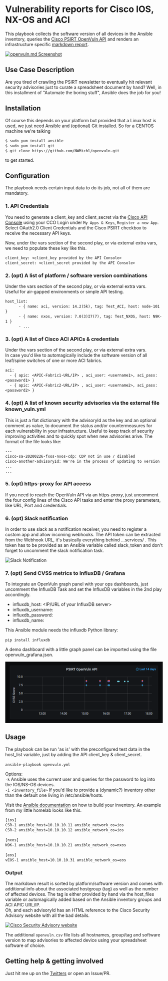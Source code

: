 # Vulnerability reports for Cisco IOS, NX-OS and ACI 

This playbook collects the software version of all devices in the Ansible inventory, queries the [Cisco PSIRT OpenVuln API](https://developer.cisco.com/psirt/) and renders an infrastructure specific [markdown report](https://github.com/NWMichl/openvuln/blob/main/openvuln.md).  
  
  
[![openvuln.md Screenshot](/pictures/openvuln.md.png)](https://github.com/NWMichl/openvuln/blob/main/openvuln.md)
  
## Use Case Description

Are you tired of crawling the PSIRT newsletter to eventually hit relevant security advisories just to curate a spreadsheet document by hand? Well, in this installment of "Automate the boring stuff", Ansible does the job for you!

## Installation

Of course this depends on your platform but provided that a Linux host is used, we just need Ansible and (optional) Git installed. So for a CENTOS machine we're talking

    $ sudo yum install ansible
    $ sudo yum install git
    $ git clone https://github.com/NWMichl/openvuln.git

to get started.

## Configuration

The playbook needs certain input data to do its job, not all of them are mandatory.

### 1. API Credentials

You need to generate a client_key and client_secret via the [Cisco API Console](https://apiconsole.cisco.com/) using your CCO Login under `My Apps & Keys`, `Register a new App`. Select OAuth2.0 Client Credentials and the Cisco PSIRT checkbox to receive the necessary API keys.

Now, under the vars section of the second play, or via external extra vars, we need to populate these key like this.

    client_key: <client_key provided by the API Console> 
    client_secret: <client_secret provided by the API Console>

### 2. (opt) A list of platform / software version combinations

Under the vars section of the second play, or via external extra vars.  
Useful for air-gapped environments or simple API testing.

    host_list:
          - { name: aci, version: 14.2(5k), tag: Test_ACI, host: node-101 }
          - { name: nxos, version: 7.0(3)I7(7), tag: Test_NXOS, host: N9K-1 }
          - ...

### 3. (opt) A list of Cisco ACI APICs & credentials

Under the vars section of the second play, or via external extra vars.  
In case you'd like to automagically include the software version of all leaf/spine switches of one or more ACI fabrics.   

    aci:
      - { apic: <APIC-Fabric1-URL/IP> , aci_user: <username1>, aci_pass: <password1> }
      - { apic: <APIC-Fabric2-URL/IP> , aci_user: <username2>, aci_pass: <password2> }

### 4. (opt) A list of known security advisories via the external file known_vuln.yml

This is just a flat dictionary with the advisoryId as the key and an optional comment as value, to document the status and/or countermeasures for each vulnerability in your infrastructure. Useful to keep track of security improving activities and to quickly spot when new advisories arive. The format of the file looks like:

    ---
    cisco-sa-20200226-fxos-nxos-cdp: CDP not in use / disabled
    cisco-another-advisoryId: We're in the process of updating to version ...
    ...

### 5. (opt) https-proxy for API access 

If you need to reach the OpenVuln API via an https-proxy, just uncomment the four config lines of the Cisco API tasks and enter the proxy parameters, like URL, Port and credentials.

### 6. (opt) Slack notification

In order to use slack as a notification receiver, you need to register a custom app and allow incoming webhooks. The API token can be extracted from the Webhook URL, it's basically everything behind ...services/ . This token has to be provided as an Ansible variable called slack_token and don't forget to uncomment the slack notification task.

![Slack Notification](/pictures/slack_openvuln.jpg)

### 7. (opt) Send CVSS metrics to InfluxDB / Grafana 

To integrate an OpenVuln graph panel with your ops dashboards, just uncomment the InfluxDB Task and set the InfluxDB variables in the 2nd play accordingly.

* influxdb_host: <IP/URL of your InfluxDB server> 
* influxdb_username: <Username with write permissions>
* influxdb_password: <Password>
* influxdb_name: <Database name>
  
This Ansible module needs the influxdb Python library:

`pip install influxdb`

A demo dashboard with a little graph panel can be imported using the file openvuln_grafana.json.

![OpenVuln graph panel](/pictures/grafana_panel.png)

## Usage

The playbook can be run 'as is' with the preconfigured test data in the host_list variable, just by adding the API client_key & client_secret.

`ansible-playbook openvuln.yml`

Options:  
`-k` Ansible uses the current user and queries for the password to log into the IOS/NS-OS devices.  
`-i <inventory_file>` If you'd like to provide a (dynamic?) inventory other than the default one living in /etc/ansible/hosts.

Visit the [Ansible documentation](https://docs.ansible.com/ansible/latest/user_guide/intro_inventory.html) on how to build your inventory. An example from my little homelab looks like this.

```
[ios]
CSR-1 ansible_host=10.10.10.11 ansible_network_os=ios
CSR-2 ansible_host=10.10.10.12 ansible_network_os=ios

[nxos]
N9K-1 ansible_host=10.10.10.21 ansible_network_os=nxos

[eos]
vEOS-1 ansible_host=10.10.10.31 ansible_network_os=eos
```

### Output

The markdown result is sorted by platform/software version and comes with additional info about the associated hostgroup (tag) as well as the number of affected devices. The tag is either provided by hand via the host_files variable or automagically added based on the Ansible inventory groups and ACI APIC URL/IP.  
Oh, and each advisoryId has an HTML reference to the Cisco Security Advisory website with all the bad details.

[![Cisco Security Advisory website](/pictures/sec_adv.png)](https://tools.cisco.com/security/center/content/CiscoSecurityAdvisory/cisco-sa-nxosbgp-mvpn-dos-K8kbCrJp)  

The additional `openvuln.csv` file lists all hostnames, group/tag and software version to map advisories to affected device using your spreadsheet software of choice. 

## Getting help & getting involved

Just hit me up on the [Twitters](https://twitter.com/nwmichl) or open an Issue/PR.
